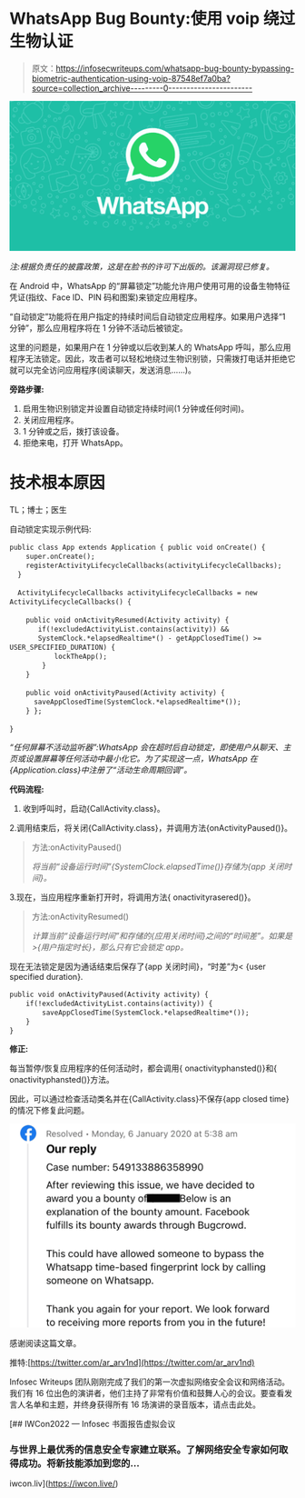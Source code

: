# WhatsApp Bug Bounty:使用 voip 绕过生物认证

> 原文：<https://infosecwriteups.com/whatsapp-bug-bounty-bypassing-biometric-authentication-using-voip-87548ef7a0ba?source=collection_archive---------0----------------------->

![](img/ca19e32fd2a10b8958148bd923341a29.png)

*注:根据负责任的披露政策，这是在脸书的许可下出版的。该漏洞现已修复。*

在 Android 中，WhatsApp 的“屏幕锁定”功能允许用户使用可用的设备生物特征凭证(指纹、Face ID、PIN 码和图案)来锁定应用程序。

“自动锁定”功能将在用户指定的持续时间后自动锁定应用程序。如果用户选择“1 分钟”，那么应用程序将在 1 分钟不活动后被锁定。

这里的问题是，如果用户在 1 分钟或以后收到某人的 WhatsApp 呼叫，那么应用程序无法锁定。因此，攻击者可以轻松地绕过生物识别锁，只需拨打电话并拒绝它就可以完全访问应用程序(阅读聊天，发送消息……)。

**旁路步骤:**

1.  启用生物识别锁定并设置自动锁定持续时间(1 分钟或任何时间)。
2.  关闭应用程序。
3.  1 分钟或之后，拨打该设备。
4.  拒绝来电，打开 WhatsApp。

# 技术根本原因

TL；博士；医生

自动锁定实现示例代码:

```
public class App extends Application { public void onCreate() {
    super.onCreate();
    registerActivityLifecycleCallbacks(activityLifecycleCallbacks);
  }

  ActivityLifecycleCallbacks activityLifecycleCallbacks = new ActivityLifecycleCallbacks() {

    public void onActivityResumed(Activity activity) {
       if(!excludedActivityList.contains(activity)) &&     
       SystemClock.*elapsedRealtime*() - getAppClosedTime() >=                 USER_SPECIFIED_DURATION) {
           lockTheApp();
        }
    }

    public void onActivityPaused(Activity activity) {
      saveAppClosedTime(SystemClock.*elapsedRealtime*());
    } };

}
```

*“任何屏幕不活动监听器”:WhatsApp 会在超时后自动锁定，即使用户从聊天、主页或设置屏幕等任何活动中最小化它。为了实现这一点，WhatsApp 在{Application.class}中注册了“活动生命周期回调”。*

**代码流程:**

1.  收到呼叫时，启动{CallActivity.class}。

2.调用结束后，将关闭{CallActivity.class}，并调用方法{onActivityPaused()}。

> 方法:onActivityPaused()
> 
> *将当前“设备运行时间”{SystemClock.elapsedTime()}存储为{app 关闭时间}。*

3.现在，当应用程序重新打开时，将调用方法{ onactivityrasered()}。

> 方法:onActivityResumed()
> 
> *计算当前“设备运行时间”和存储的{应用关闭时间}之间的“时间差”。如果是>{用户指定时长}，那么只有它会锁定 app。*

现在无法锁定是因为通话结束后保存了{app 关闭时间}，“时差”为< {user specified duration}.

```
public void onActivityPaused(Activity activity) {
    if(!excludedActivityList.contains(activity)) {             
        saveAppClosedTime(SystemClock.*elapsedRealtime*());
    }
}
```

**修正:**

每当暂停/恢复应用程序的任何活动时，都会调用{ onactivityphansted()}和{ onactivityphansted()}方法。

因此，可以通过检查活动类名并在{CallActivity.class}不保存{app closed time}的情况下修复此问题。

![](img/462e002543a56110406bee38f34d62c2.png)

感谢阅读这篇文章。

推特:[https://twitter.com/ar_arv1nd](https://twitter.com/ar_arv1nd)

Infosec Writeups 团队刚刚完成了我们的第一次虚拟网络安全会议和网络活动。我们有 16 位出色的演讲者，他们主持了非常有价值和鼓舞人心的会议。要查看发言人名单和主题，并终身获得所有 16 场演讲的录音版本，请点击此处。

[](https://iwcon.live/) [## IWCon2022 — Infosec 书面报告虚拟会议

### 与世界上最优秀的信息安全专家建立联系。了解网络安全专家如何取得成功。将新技能添加到您的…

iwcon.liv](https://iwcon.live/)